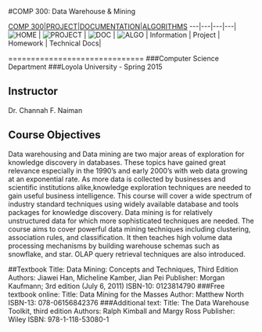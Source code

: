 
#COMP 300: Data Warehouse & Mining

[COMP 300](https://github.com/jlroo/Data_Warehouse_Mining#comp-300-data-warehouse--mining)|[PROJECT](https://github.com/jlroo/Data_Warehouse_Mining/wiki/PROJECT)|[DOCUMENTATION](https://github.com/jlroo/Data_Warehouse_Mining/wiki/DOCUMENTATION)|[ALGORITHMS](https://github.com/jlroo/Data_Warehouse_Mining/wiki/DATA-MINING-ALGORITHMS) ---|---|---|---|	
![HOME](https://raw.githubusercontent.com/jlroo/Data_Warehouse_Mining/master/RESOURCES/IMG/HOME_IMG.png)  | ![PROJECT](https://raw.githubusercontent.com/jlroo/Data_Warehouse_Mining/master/RESOURCES/IMG/PROJECT_IMG.png) | ![DOC](https://raw.githubusercontent.com/jlroo/Data_Warehouse_Mining/master/RESOURCES/IMG/DOCUMENTATION_IMG.png) | ![ALGO](https://raw.githubusercontent.com/jlroo/Data_Warehouse_Mining/master/RESOURCES/IMG/ALGO_IMG.png) |
Information | Project | Homework  | Technical Docs|

==============================
###Computer Science Department
###Loyola University - Spring 2015

## Instructor
Dr. Channah F. Naiman

## Course Objectives

Data warehousing and Data mining are two major areas of exploration for knowledge discovery in databases. These topics have gained great relevance especially in the 1990’s and early 2000’s with web data growing at an exponential rate. As more data is collected by businesses and scientific institutions alike,knowledge exploration techniques are needed to gain useful business intelligence. This course will cover a wide spectrum of industry standard techniques using widely available database and tools packages for knowledge discovery.
Data mining is for relatively unstructured data for which more sophisticated techniques are needed. The course aims to cover powerful data mining techniques including clustering, association rules, and classification. It then teaches high volume data processing mechanisms by building warehouse schemas such as snowflake, and star. OLAP query retrieval techniques are also introduced.

##Textbook
Title: Data Mining: Concepts and Techniques, Third Edition
Authors: Jiawei Han, Micheline Kamber, Jian Pei
Publisher: Morgan Kaufmann; 3rd edition (July 6, 2011)
ISBN-10: 0123814790
###Free textbook online:
Title:  Data Mining for the Masses
Author:  Matthew North
ISBN-13:  078-06156842376
###Additional text:
Title:  The Data Warehouse Toolkit, third edition
Authors:  Ralph Kimball and Margy Ross
Publisher: Wiley
ISBN:  978-1-118-53080-1
